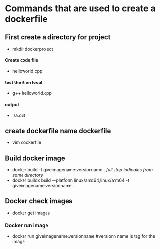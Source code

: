  # Commands that are used to create a dockerfile

## First create a directory for project 
- mkdir dockerproject

#### Create code file 
- helloworld.cpp

#### test the it on local 
- g++ helloworld.cpp

#### output ####
- ./a.out

## create dockerfile name dockerfile ####
- vim dockerfile

## Build docker image ####
- docker build -t giveimagename:versionname . *full stop indicates from same directory*
- docker buildx build --platform linux/amd64,linux/arm64 -t giveimagename:versionname .  

## Docker check images
- docker get images

### Docker run image
- docker run giveimagename:versionname    #versionn name is tag for the image 
